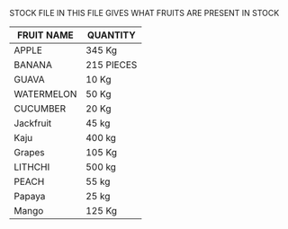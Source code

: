 STOCK FILE
IN THIS FILE GIVES WHAT FRUITS ARE PRESENT IN STOCK 

|  FRUIT NAME 	|   	QUANTITY|
|---	|---	|
|   	APPLE|   345 Kg	|
|   BANANA	|   215 PIECES	|
|   GUAVA	|   10 Kg	|
|  WATERMELON 	|   50 Kg	|
|   CUCUMBER	|  20 Kg |
|   Jackfruit	|  45 kg 	|
|   Kaju	|   	400 kg|
|    Grapes   | 105 Kg|
|LITHCHI | 500 kg|
|   PEACH     |    55 kg|
|Papaya  |25 kg |
|Mango  | 125 Kg


